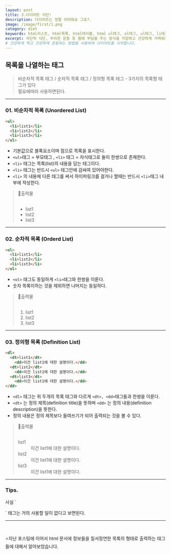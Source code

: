```yaml
---
layout: post
title: 3.다이어트 식단!
description: 다이어트는 정말 어려워요 그쵸?.
image: /image/first/1.png
category: diet
keywords: html리스트, html목록, html테이블, html ul태그, ol태그, ul태그, li태그, digitopia01
excerpt: 극단적 식단, 무리한 운동 등 몸에 부담을 주는 방식을 지양하고 건강하게 가벼워지는 습관성 다이어...
# 건강하게 먹고 건강하게 운동하는 방법을 사용하여 다이어트를 시작합니다.
---
```


<h2 class="posth2"> 목록을 나열하는 태그 </h2>

> 비순차적 목록 태그 / 순차적 목록 태그 / 정의형 목록 태그 - 3가지의 목록형 태그가 있다<br>
> 필요에따라 사용하면된다.<br>

<hr>

<h3 class="post__h3__style">
<span class="post__htag__numbering">01.</span> 비순차적 목록 (Unordered List)
</h3>

```html
<ul>
  <li>list1</li>
  <li>list2</li>
  <li>list3</li>
</ul>
```

- 기본값으로 블록요소이며 점으로 목록을 표시한다.
- `<ul>`태그 = 부모태그 , `<li>` 태그 = 자식태그로 둘이 한쌍으로 존재한다.
- `<li>` 태그는 목록(list)의 내용을 담는 태그이다.
- `<li>` 태그는 반드시 `<ul>` 태그안에 감싸여 있어야한다.
- `<li>` 의 내용에 다른 태그를 써서 하이퍼링크를 걸거나 할때는 반드시 `<li>`태그 내부에 작성한다.

> &#128205;출력물
> <br><br>
>
> <ul>
> <li>list1</li>
> <li>list2</li>
> <li>list3</li>
> </ul>

<hr>

<h3 class="post__h3__style">
<span class="post__htag__numbering">02.</span> 순차적 목록 (Orderd List)
</h3>

```html
<ol>
  <li>list1</li>
  <li>list2</li>
  <li>list3</li>
</ol>
```

- `<ol>` 태그도 동일하게 `<li>`태그와 한쌍을 이룬다.
- 숫자 목록이하는 것을 제외하면 나머지는 동일하다.

> &#128205;출력물
> <br><br>
>
> <ol>
> <li>list1</li>
> <li>list2</li>
> <li>list3</li>
> </ol>

<hr>

<h3 class="post__h3__style">
<span class="post__htag__numbering">03.</span> 정의형 목록 (Definition List)
</h3>

```html
<dl>
  <dt>list1</dt>
    <dd>이건 list1에 대한 설명이다.</dd>
  <dt>list2</dt>
    <dd>이건 list1에 대한 설명이다.</dd>
  <dt>list3</dt>
    <dd>이건 list1에 대한 설명이다.</dd>
</dd>
```

- `<dl>` 태그는 위 두개의 목록 태그와 다르게 `<dt>, <dd>`태그들과 한쌍을 이룬다.
- `<dt>` 는 정의 제목(definition title)을 뜻하며 `<dd>` 는 정의 내용(definition description)을 뜻한다.
- 정의 내용은 정의 제목보다 들여쓰기가 되어 출력되는 것을 볼 수 있다.

> &#128205;출력물
> <br><br>
>
> <dl>
>  <dt>list1</dt>
>  <dd>이건 list1에 대한 설명이다.</dd>
>  <dt>list2</dt>
>  <dd>이건 list1에 대한 설명이다.</dd>
>  <dt>list3</dt>
>  <dd>이건 list1에 대한 설명이다.</dd>
> </dd>

<hr>

<h3 class="post__h3__style">
<span class="post__htag__numbering">Tips.</span>
</h3>
사실 `<dl>` 태그는 거의 사용할 일이 없다고 보면된다.

<hr>

<br>

⭐️지난 포스팅에 이어서 html 문서에 정보들을 질서정연한 목록의 형태로 출력하는 태그들에 대해서 알아보았습니다.
